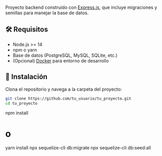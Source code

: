 Proyecto backend construido con [Express.js](https://expressjs.com/), que incluye migraciones y semillas para manejar la base de datos.

## 🛠️ Requisitos

- Node.js >= 14
- npm o yarn
- Base de datos (PostgreSQL, MySQL, SQLite, etc.)
- (Opcional) [Docker](https://www.docker.com/) para entorno de desarrollo

## 🚀 Instalación

Clona el repositorio y navega a la carpeta del proyecto:

```bash
git clone https://github.com/tu_usuario/tu_proyecto.git
cd tu_proyecto

```
npm install
# o
yarn install
npx sequelize-cli db:migrate
npx sequelize-cli db:seed:all
